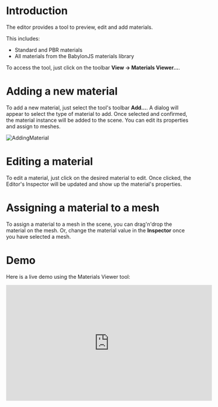 # Introduction

The editor provides a tool to preview, edit and add materials.

This includes:
* Standard and PBR materials
* All materials from the BabylonJS materials library

To access the tool, just click on the toolbar **View -> Materials Viewer...**.

# Adding a new material
To add a new material, just select the tool's toolbar **Add...**. A dialog will appear to select the type of material to add.
Once selected and confirmed, the material instance will be added to the scene. You can edit its properties and assign to meshes.

![AddingMaterial](/img/extensions/Editor/ManagingMaterials/AddingMaterial.png)

# Editing a material
To edit a material, just click on the desired material to edit. Once clicked, the Editor's Inspector will be updated and show up the material's properties.

# Assigning a material to a mesh
To assign a material to a mesh in the scene, you can drag'n'drop the material on the mesh. Or, change the material value in the **Inspector** once you have selected a mesh.

# Demo
Here is a live demo using the Materials Viewer tool:

<iframe width="560" height="315" src="https://www.youtube.com/embed/alCcn_lUjRc" frameborder="0" allow="autoplay; encrypted-media" allowFullScreen></iframe>